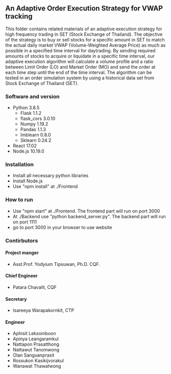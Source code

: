 ## An Adaptive Order Execution Strategy for VWAP tracking
This folder contains related materials of an adaptive execution strategy for high
frequency trading in SET (Stock Exchange of Thailand). The objective of the strategy is to buy or sell stocks for a specific amount in SET to match the actual daily market
VWAP (Volume-Weighted Average Price) as much as possible in a specified time interval for daytrading. By sending required amounts of stocks to acquire or liquidate in a specific time interval, our adaptive execution algorithm will calculate a volume profile and a ratio between Limit Order
(LO) and Market Order (MO) and send the order at each time step until the end of the time interval. The algorithm can be tested in
an order simulation system by using a historical data set from Stock Exchange of Thailand (SET).

### Software and version
* Python 3.8.5
    * Flask 1.1.2
    * flask_cors 3.0.10
    * Numpy 1.19.2
    * Pandas 1.1.3
    * Imblearn 0.8.0
    * Sklearn 0.24.2
* React 17.02
* Node.js 10.19.0

### Installation
* Install all necessary python libraries
* Install Node.js
* Use "npm install" at ./Frontend

### How to run
* Use "npm start" at ./Frontend. The frontend part will run on port 3000
* At ./Backend use "python backend_server.py". The backend part will run on port 1111
* go to port 3000 in your browser to use website

### Contirbutors
#### Project manger
* Asst.Prof. Yodyium Tipsuwan, Ph.D. CQF.
#### Chief Engineer
* Patara Chavalit, CQF
#### Secretary
* Isareeya Warapakornkit, CTP
#### Engineer
* Aphisit    Leksomboon
* Apinya     Leangaramkul
* Nattapon Prasatthong
* Nattawut Tanomwong
* Olan    Sanguanprasit
* Rossukon Kasikijvorakul
* Wanawat    Thawatwong

